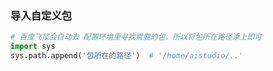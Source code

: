 ### 导入自定义包

```python
# 百度飞浆会自动去 配置环境里寻找需要的包，所以将包所在路径添上即可
import sys
sys.path.append('包所在的路径')  # '/home/aistudio/..'
```

